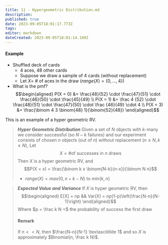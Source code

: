 ```yaml
---
title: 11 - Hypergeometric Distribution.md
description: 
published: true
date: 2023-09-05T18:01:17.773Z
tags: 
editor: markdown
dateCreated: 2023-09-05T18:01:14.109Z
---
```


#### Example
- Shuffled deck of cards
	- 4 aces, 48 other cards
	- Suppose we draw a sample of 4 cards (without replacement)
	- Let $X =$ # of aces in the draw ($range(X) = \{0, \dots, 4\}$)
- What is the pmf?
$$\begin{aligned}
	P(X = 0) &= \frac{48}{52} \cdot \frac{47}{51} \cdot \frac{46}{50} \cdot \frac{45}{49} \\
	P(X = 1) &= \frac 4 {52} \cdot \frac{48}{51} \cdot \frac{47}{50} \cdot \frac {46}{49} \cdot 4 \\
	P(X = 3) &= \frac{\binom 4 3 \binom{48} 1}{\binom{52}{48}}
\end{aligned}$$

This is an example of a hyper geometric RV.
> ***Hyper Geometric Distribution***
> Given a set of $N$ objects with $k$-many we consider successful (so $N-k$ failures) and our experiment consists of chosen $n$ objects (out of $n$) without replacement $(n \le N, k \le N)$, Let
> $$X = \text{\# of successes in $n$ draws}$$
> Then $X$ is a hyper geometric RV, and
> $$P(X = x) = \frac{\binom k x \binom{N-k}{n-x}}{\binom N n}$$
> 
> - $range(X) = max\{0, n+k - N\}$ to $min\{k, n\}$

> ***Expected Value and Variance***
> If $X$ is hyper geometric RV, then
> $$\begin{aligned}
> 	E[X] = np && Var(X) = np(1-p)\left(\frac{N-n}{N-1}\right)
> \end{aligned}$$
> Where $p = \frac k N =$ the probability of success the first draw
> 
> #### Remark
> If $n << N$, then $\frac{N-n}{N-1} \textasciitilde 1$ and so $X$ is approximately $Binomial(n, \frac k N)$.

